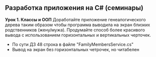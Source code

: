 ## Разработка приложения на C# (семинары)
**Урок 1. Классы и ООП**
Доработайте приложение генеалогического дерева таким образом чтобы программа выводила на экран близких родственников (жену/мужа). Продумайте способ более красивого вывода с использованием горизонтальных и вертикальных черточек.


* По сути ДЗ 48 строка в файле "FamilyMembersService.cs"
* Вывод на экран без горизонтальных четрочек, но читабелен